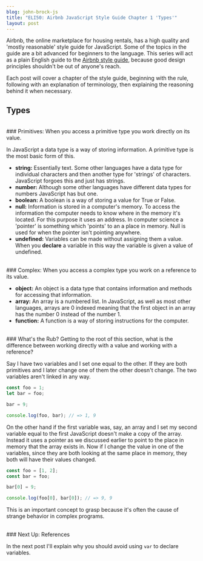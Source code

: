 ```yaml
---
blog: john-brock-js
title: "ELI50: Airbnb JavaScript Style Guide Chapter 1 'Types'"
layout: post
---
```

Airbnb, the online marketplace for housing rentals, has a high quality and 'mostly reasonable' style guide for JavaScript. Some of the topics in the guide are a bit advanced for beginners to the language. This series will act as a plain English guide to the [Airbnb style guide][style guide], because good design principles shouldn't be out of anyone's reach.

Each post will cover a chapter of the style guide, beginning with the rule, following with an explanation of terminology, then explaining the reasoning behind it when necessary.

## Types
<br>
### Primitives: When you access a primitive type you work directly on its value.

In JavaScript a data type is a way of storing information. A primitive type is the most basic form of this.
* **string:** Essentially text. Some other languages have a data type for individual characters and then another type for 'strings' of characters. JavaScript forgoes this and just has strings.
* **number:** Although some other languages have different data types for numbers JavaScript has but one.
* **boolean:** A boolean is a way of storing a value for True or False. 
* **null:** Information is stored in a computer's memory. To access the information the computer needs to know where in the memory it's located. For this purpose it uses an address. In computer science a 'pointer' is something which 'points' to an a place in memory. Null is used for when the pointer isn't pointing anywhere.
* **undefined:** Variables can be made without assigning them a value. When you **declare** a variable in this way the variable is given a value of undefined.

<br>
### Complex: When you access a complex type you work on a reference to its value.

* **object:** An object is a data type that contains information and methods for accessing that information.
* **array:** An array is a numbered list. In JavaScript, as well as most other languages, arrays are 0 indexed meaning that the first object in an array has the number 0 instead of the number 1. 
* **function:** A function is a way of storing instructions for the computer.

<br>
### What's the Rub?
Getting to the root of this section, what is the difference between working directly with a value and working with a reference?

Say I have two variables and I set one equal to the other. If they are both primitives and I later change one of them the other doesn't change. The two variables aren't linked in any way.

```javascript
const foo = 1;
let bar = foo;

bar = 9;

console.log(foo, bar); // => 1, 9
```

On the other hand if the first variable was, say, an array and I set my second variable equal to the first JavaScript doesn't make a copy of the array. Instead it uses a pointer as we discussed earlier to point to the place in memory that the array exists in. Now if I change the value in one of the variables, since they are both looking at the same place in memory, they both will have their values changed.

```javascript
const foo = [1, 2];
const bar = foo;

bar[0] = 9;

console.log(foo[0], bar[0]); // => 9, 9
```

This is an important concept to grasp because it's often the cause of strange behavior in complex programs.

<br>
### Next Up: References

In the next post I'll explain why you should avoid using `var` to declare variables.



[style guide]: https://github.com/airbnb/javascript#types--primitives
